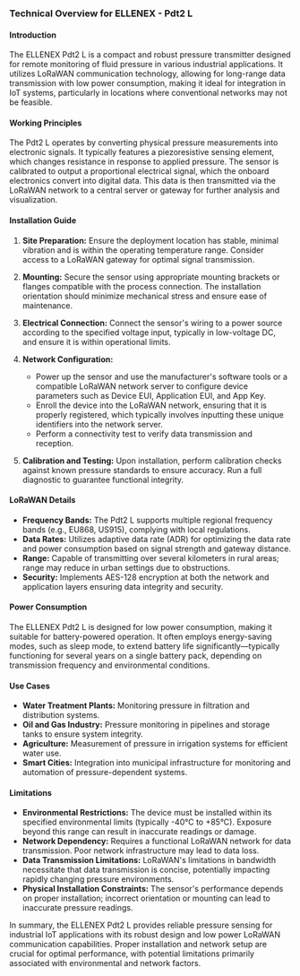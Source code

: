 ### Technical Overview for ELLENEX - Pdt2 L

#### Introduction
The ELLENEX Pdt2 L is a compact and robust pressure transmitter designed for remote monitoring of fluid pressure in various industrial applications. It utilizes LoRaWAN communication technology, allowing for long-range data transmission with low power consumption, making it ideal for integration in IoT systems, particularly in locations where conventional networks may not be feasible.

#### Working Principles
The Pdt2 L operates by converting physical pressure measurements into electronic signals. It typically features a piezoresistive sensing element, which changes resistance in response to applied pressure. The sensor is calibrated to output a proportional electrical signal, which the onboard electronics convert into digital data. This data is then transmitted via the LoRaWAN network to a central server or gateway for further analysis and visualization.

#### Installation Guide
1. **Site Preparation:** Ensure the deployment location has stable, minimal vibration and is within the operating temperature range. Consider access to a LoRaWAN gateway for optimal signal transmission.
   
2. **Mounting:** Secure the sensor using appropriate mounting brackets or flanges compatible with the process connection. The installation orientation should minimize mechanical stress and ensure ease of maintenance.

3. **Electrical Connection:** Connect the sensor's wiring to a power source according to the specified voltage input, typically in low-voltage DC, and ensure it is within operational limits.

4. **Network Configuration:**
   - Power up the sensor and use the manufacturer's software tools or a compatible LoRaWAN network server to configure device parameters such as Device EUI, Application EUI, and App Key.
   - Enroll the device into the LoRaWAN network, ensuring that it is properly registered, which typically involves inputting these unique identifiers into the network server.
   - Perform a connectivity test to verify data transmission and reception.

5. **Calibration and Testing:** Upon installation, perform calibration checks against known pressure standards to ensure accuracy. Run a full diagnostic to guarantee functional integrity.

#### LoRaWAN Details
- **Frequency Bands:** The Pdt2 L supports multiple regional frequency bands (e.g., EU868, US915), complying with local regulations.
- **Data Rates:** Utilizes adaptive data rate (ADR) for optimizing the data rate and power consumption based on signal strength and gateway distance.
- **Range:** Capable of transmitting over several kilometers in rural areas; range may reduce in urban settings due to obstructions.
- **Security:** Implements AES-128 encryption at both the network and application layers ensuring data integrity and security.

#### Power Consumption
The ELLENEX Pdt2 L is designed for low power consumption, making it suitable for battery-powered operation. It often employs energy-saving modes, such as sleep mode, to extend battery life significantly—typically functioning for several years on a single battery pack, depending on transmission frequency and environmental conditions.

#### Use Cases
- **Water Treatment Plants:** Monitoring pressure in filtration and distribution systems.
- **Oil and Gas Industry:** Pressure monitoring in pipelines and storage tanks to ensure system integrity.
- **Agriculture:** Measurement of pressure in irrigation systems for efficient water use.
- **Smart Cities:** Integration into municipal infrastructure for monitoring and automation of pressure-dependent systems.

#### Limitations
- **Environmental Restrictions:** The device must be installed within its specified environmental limits (typically -40°C to +85°C). Exposure beyond this range can result in inaccurate readings or damage.
- **Network Dependency:** Requires a functional LoRaWAN network for data transmission. Poor network infrastructure may lead to data loss.
- **Data Transmission Limitations:** LoRaWAN's limitations in bandwidth necessitate that data transmission is concise, potentially impacting rapidly changing pressure environments.
- **Physical Installation Constraints:** The sensor's performance depends on proper installation; incorrect orientation or mounting can lead to inaccurate pressure readings.

In summary, the ELLENEX Pdt2 L provides reliable pressure sensing for industrial IoT applications with its robust design and low power LoRaWAN communication capabilities. Proper installation and network setup are crucial for optimal performance, with potential limitations primarily associated with environmental and network factors.